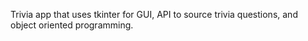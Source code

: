 Trivia app that uses tkinter for GUI, API to source trivia questions, and object oriented programming.